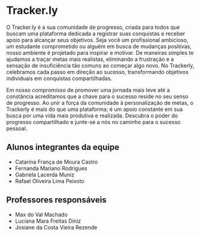 # Tracker.ly

O Tracker.ly é a sua comunidade de progresso, criada para todos que buscam uma plataforma dedicada a registrar suas conquistas e receber apoio para alcançar seus objetivos. Seja você um profissional ambicioso, um estudante comprometido ou alguém em busca de mudanças positivas, nosso ambiente é projetado para inspirar e motivar. De maneiras simples te ajudamos a traçar metas mais realistas, eliminando a frustração e a sensação de insuficiência tão comuns ao começar algo novo. No Trackerly, celebramos cada passo em direção ao sucesso, transformando objetivos individuais em conquistas compartilhadas.

Em nosso compromisso de promover uma jornada mais leve até a constância acreditamos que a chave para o sucesso reside no seu senso de progresso. Ao unir a força da comunidade à personalização de metas, o Trackerly é mais do que uma plataforma; é um apoio constante em sua busca por uma vida mais produtiva e realizada. Descubra o poder do progresso compartilhado e junte-se a nós no caminho para o sucesso pessoal.

## Alunos integrantes da equipe

* Catarina França de Moura Castro
* Fernanda Mariano Rodrigues
* Gabriela Lacerda Muniz
* Rafael Oliveira Lima Peixoto

## Professores responsáveis

* Max do Val Machado
* Luciana Mara Freitas Diniz
* Josiane da Costa Vieira Rezende